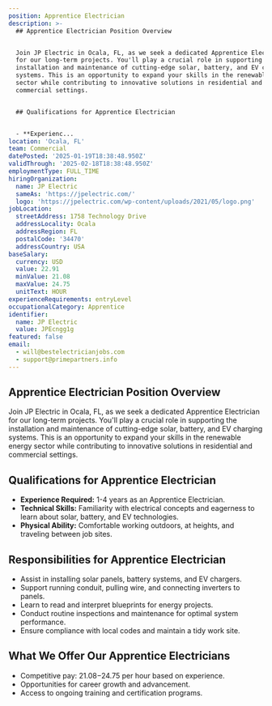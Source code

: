 ```yaml
---
position: Apprentice Electrician
description: >-
  ## Apprentice Electrician Position Overview


  Join JP Electric in Ocala, FL, as we seek a dedicated Apprentice Electrician
  for our long-term projects. You'll play a crucial role in supporting the
  installation and maintenance of cutting-edge solar, battery, and EV charging
  systems. This is an opportunity to expand your skills in the renewable energy
  sector while contributing to innovative solutions in residential and
  commercial settings.


  ## Qualifications for Apprentice Electrician


  - **Experienc...
location: 'Ocala, FL'
team: Commercial
datePosted: '2025-01-19T18:38:48.950Z'
validThrough: '2025-02-18T18:38:48.950Z'
employmentType: FULL_TIME
hiringOrganization:
  name: JP Electric
  sameAs: 'https://jpelectric.com/'
  logo: 'https://jpelectric.com/wp-content/uploads/2021/05/logo.png'
jobLocation:
  streetAddress: 1758 Technology Drive
  addressLocality: Ocala
  addressRegion: FL
  postalCode: '34470'
  addressCountry: USA
baseSalary:
  currency: USD
  value: 22.91
  minValue: 21.08
  maxValue: 24.75
  unitText: HOUR
experienceRequirements: entryLevel
occupationalCategory: Apprentice
identifier:
  name: JP Electric
  value: JPEcngg1g
featured: false
email:
  - will@bestelectricianjobs.com
  - support@primepartners.info
---
```




## Apprentice Electrician Position Overview

Join JP Electric in Ocala, FL, as we seek a dedicated Apprentice Electrician for our long-term projects. You'll play a crucial role in supporting the installation and maintenance of cutting-edge solar, battery, and EV charging systems. This is an opportunity to expand your skills in the renewable energy sector while contributing to innovative solutions in residential and commercial settings.

## Qualifications for Apprentice Electrician

- **Experience Required:** 1-4 years as an Apprentice Electrician.
- **Technical Skills:** Familiarity with electrical concepts and eagerness to learn about solar, battery, and EV technologies.
- **Physical Ability:** Comfortable working outdoors, at heights, and traveling between job sites.

## Responsibilities for Apprentice Electrician

- Assist in installing solar panels, battery systems, and EV chargers.
- Support running conduit, pulling wire, and connecting inverters to panels.
- Learn to read and interpret blueprints for energy projects.
- Conduct routine inspections and maintenance for optimal system performance.
- Ensure compliance with local codes and maintain a tidy work site.

## What We Offer Our Apprentice Electricians

- Competitive pay: $21.08-$24.75 per hour based on experience.
- Opportunities for career growth and advancement.
- Access to ongoing training and certification programs.